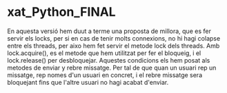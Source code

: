 # xat_Python_FINAL
En aquesta versió hem duut a terme una proposta de millora, que es fer servir els locks, per si en cas de tenir molts connexions, no hi hagi colapse entre els threads, per aixo hem fet servir el metode lock dels threads.
Amb lock.acquire(), es el metode que hem utilitzat per fer el bloqueig, i el lock.release() per desbloquejar. 
Aquestes condicions els hem posat als metodes de enviar y rebre missatge. Per tal de que quan un usuari rep un missatge, rep nomes d'un usuari en concret, i el rebre missatge sera bloquejant fins que l'altre usuari no hagi acabat d'enviar.

